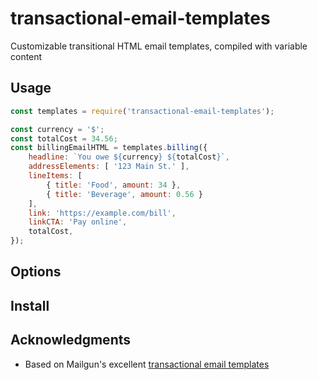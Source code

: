 # transactional-email-templates
Customizable transitional HTML email templates, compiled with variable content

## Usage

~~~js
const templates = require('transactional-email-templates');

const currency = '$';
const totalCost = 34.56;
const billingEmailHTML = templates.billing({
    headline: `You owe ${currency} ${totalCost}`,
    addressElements: [ '123 Main St.' ],
    lineItems: [
        { title: 'Food', amount: 34 },
        { title: 'Beverage', amount: 0.56 }
    ],
    link: 'https://example.com/bill',
    linkCTA: 'Pay online',
    totalCost,
});
~~~

## Options

## Install

## Acknowledgments
- Based on Mailgun's excellent [transactional email templates][0]


[0]: http://blog.mailgun.com/transactional-html-email-templates/
